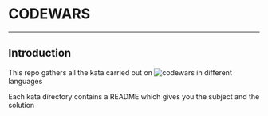 # CODEWARS
---

## Introduction

This repo gathers all the kata carried out on ![codewars](https://www.codewars.com) in different languages

Each kata directory contains a README which gives you the subject and the solution